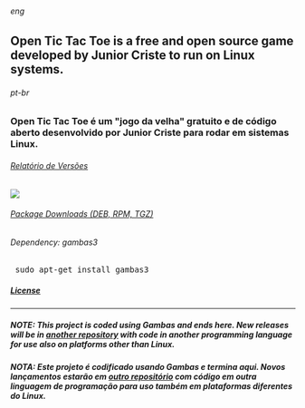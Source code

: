 ###### _eng_
## Open Tic Tac Toe is a free and open source game developed by Junior Criste to run on Linux systems.

###### _pt-br_
### Open Tic Tac Toe é um "jogo da velha" gratuito e de código aberto desenvolvido por Junior Criste para rodar em sistemas Linux. 
###### <a href="https://opentictactoe.informaticode.com.br/2020/04/relatorio-de-atualizacao.html"> Relatório de Versões</a>
<img src="https://2.bp.blogspot.com/-JDoSha-Ompw/XqeYnmCHgAI/AAAAAAAAG6Q/cWI2wK3JolgeGzh0YPwwFwedFJlc4STnwCLcBGAsYHQ/s1600/windows.png">

###### <a href="https://github.com/JuniorCriste/Open-TIC-TAC-TOE/releases/tag/2.0">Package Downloads (DEB, RPM, TGZ)</a>

###### Dependency: gambas3 
<pre> sudo apt-get install gambas3 </pre>

##### <a href="https://github.com/JuniorCriste/Open-TIC-TAC-TOE/blob/master/COPYING">License</a>
<hr />

##### NOTE: This project is coded using Gambas and ends here. New releases will be in <a href="https://github.com/JuniorCriste/Open-Tic-Tac-Toe-3D">another repository</a> with code in another programming language for use also on platforms other than Linux.

##### NOTA: Este projeto é codificado usando Gambas e termina aqui. Novos lançamentos estarão em <a href="https://github.com/JuniorCriste/Open-Tic-Tac-Toe-3D">outro repositório</a> com código em outra linguagem de programação para uso também em plataformas diferentes do Linux.

